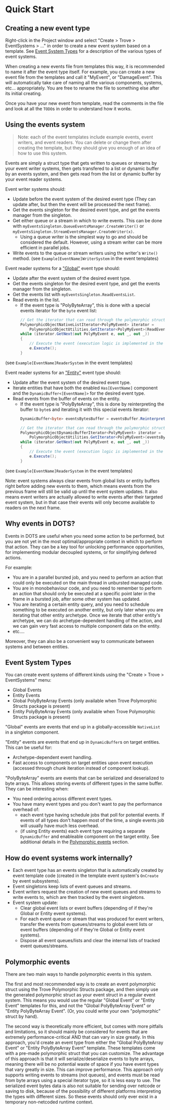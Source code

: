 
# Quick Start


## Creating a new event type

Right-click in the Project window and select "Create > Trove > EventSystems > ..." in order to create a new event system based on a template. See [Event System Types](#event-system-types) for a description of the various types of event systems.

When creating a new events file from templates this way, it is recommended to name it after the event type itself. For example, you can create a new event file from the templates and call it "MyEvent", or "DamageEvent". This will automatically take care of naming all the various components, systems, etc... appropriately. You are free to rename the file to something else after its initial creating.

Once you have your new event from template, read the comments in the file and look at all the `TODO`s in order to understand how it works.


## Using the events system

> Note: each of the event templates include example events, event writers, and event readers. You can delete or change them after creating the template, but they should give you enough of an idea of how to use this system.

Events are simply a struct type that gets written to queues or streams by your event writer systems, then gets transfered to a list or dynamic buffer by an events system, and then gets read from the list or dynamic buffer by your event reader systems.

Event writer systems should:
* Update before the event system of the desired event type (They can update after, but then the event will be processed the next frame).
* Get the events singleton for the desired event type, and get the events manager from the singleton.
* Get either queue or a stream in which to write events. This can be done with `myEventsSingleton.QueueEventsManager.CreateWriter()` or `myEventsSingleton.StreamEventsManager.CreateWriter(x)`.
    * Using a queue writer is the simplest way to go and should be considered the default. However, using a stream writer can be more efficient in parallel jobs.
* Write events to the queue or stream writers using the writer's `Write()` method.
(see `Example[EventName]WriterSystem` in the event templates)

Event reader systems for a ["Global"](#global-vs-entity-events) event type should:
* Update after the event system of the desired event type.
* Get the events singleton for the desired event type, and get the events manager from the singleton.
* Get the events list with `myEventsSingleton.ReadEventsList`.
* Read events in the list.
    * If the event type is "PolyByteArray", this is done with a special events iterator for the `byte` event list:
        ```cs
        // Get the iterator that can read through the polymorphic structs of the list
        PolymorphicObjectNativeListIterator<PolyMyEvent> iterator = 
            PolymorphicObjectUtilities.GetIterator<PolyMyEvent>(ReadEventsList);
        while (iterator.GetNext(out PolyMyEvent e, out _, out _))
        {
            // Execute the event (execution logic is implemented in the event struct itself)
            e.Execute();
        }
        ```
(see `Example[EventName]ReaderSystem` in the event templates)

Event reader systems for an ["Entity"](#global-vs-entity-events) event type should:
* Update after the event system of the desired event type.
* Iterate entities that have both the enabled `Has[EventName]` component and the `DynamicBuffer<[EventName]>` for the desired event type.
* Read events from the buffer of events on the entity.
    * If the event type is "PolyByteArray", this is done by reinterpreting the buffer to `byte`s and iterating it with this special events iterator:
        ```cs
        DynamicBuffer<byte> eventsBytesBuffer = eventsBuffer.Reinterpret<byte>();

        // Get the iterator that can read through the polymorphic structs of the list
        PolymorphicObjectDynamicBufferIterator<PolyMyEvent> iterator = 
            PolymorphicObjectUtilities.GetIterator<PolyMyEvent>(eventsBytesBuffer);
        while (iterator.GetNext(out PolyMyEvent e, out _, out _))
        {
            // Execute the event (execution logic is implemented in the event struct itself)
            e.Execute();
        }
        ```
(see `Example[EventName]ReaderSystem` in the event templates)

Note: event systems always clear events from global lists or entity buffers right before adding new events to them, which means events from the previous frame will still be valid up until the event system updates. It also means event writers are actually allowed to write events after their targeted event system, but in that case their events will only become available to readers on the next frame.


## Why events in DOTS?

Events in DOTS are useful when you need some action to be performed, but you are not yet in the most optimal/appropriate context in which to perform that action. They can be a key tool for unlocking performance opportunities, for implementing modular decoupled systems, or for simplifying defered actions.

For example:
* You are in a parallel bursted job, and you need to perform an action that could only be executed on the main thread in unbursted managed code.
* You are in monobehaviour code, and you need to remember to perform an action that should only be executed at a specific point later in the frame in a bursted job, after some other system has updated.
* You are iterating a certain entity query, and you need to schedule something to be executed on another entity, but only later when you are iterating that other entity archetype. Once we iterate that other entity's archetype, we can do archetype-dependent handling of the action, and we can gain very fast access to multiple component data on the entity.
* etc....

Moreover, they can also be a convenient way to communicate between systems and between entities.


## Event System Types

You can create event systems of different kinds using the "Create > Trove > EventSystems" menu:
* Global Events
* Entity Events
* Global PolyByteArray Events (only available when Trove Polymorphic Structs package is present)
* Entity PolyByteArray Events (only available when Trove Polymorphic Structs package is present)

"Global" events are events that end up in a globally-accessible `NativeList` in a singleton component.

"Entity" events are events that end up in `DynamicBuffer`s on target entities. This can be useful for:
* Archetype-dependent event handling.
* Fast access to components on target entities upon event execution (accessed through chunk iteration instead of component lookup).

"PolyByteArray" events are events that can be serialized and deserialized to byte arrays. This allows storing events of different types in the same buffer. They can be interesting when:
* You need ordering across different event types.
* You have many event types and you don't want to pay the performance overhead of:
    * each event type having schedule jobs that poll for potential events. If events of all types don't happen most of the time, a single events job will usually have much less overhead.
    * (if using Entity events) each event type requiring a separate `DynamicBuffer` and enableable component on the target entity.
See additional details in the [Polymorphic events](#polymorphic-events) section.


## How do event systems work internally?

* Each event type has an events singleton that is automatically created by event template code (created in the template event system's `OnCreate` by event subsystems).
* Event singletons keep lists of event queues and streams.
* Event writers request the creation of new event queues and streams to write events to, which are then tracked by the event singletons.
* Event system update:
    * Clear global event lists or event buffers (depending of if they're Global or Entity event systems).
    * For each event queue or stream that was produced for event writers, transfer the events from queues/streams to global event lists or event buffers (depending of if they're Global or Entity event systems).
    * Dispose all event queues/lists and clear the internal lists of tracked event queues/streams.


## Polymorphic events

There are two main ways to handle polymorphic events in this system.

The first and most recommended way is to create an event polymorphic struct using the Trove Polymorphic Structs package, and then simply use the generated polymorphic struct as your event struct in a regular event system. This means you would use the regular "Global Event" or "Entity Event" templates for this, and not the "Global PolyByteArray Event" or "Entity PolyByteArray Event". (Or, you could write your own "polymorphic" struct by hand).

The second way is theoretically more efficient, but comes with more pitfalls and limitations, so it should mainly be considered for events that are extremely performance-critical AND that can vary in size greatly. In this approach, you'd create an event type from either the "Global PolyByteArray Event" or "Entity PolyByteArray Event" template. These templates come with a pre-made polymorphic struct that you can customize. The advantage of this approach is that it will serialize/deserialize events to byte arrays, meaning there will be no potential waste of space if you have event types that vary greatly in size. This can improve performance. This approach only supports writing events to streams (not queues), and events must be read from byte arrays using a special iterator type, so it is less easy to use. The serialized event bytes data is also not suitable for sending over netcode or saving to disk, because of the possibility of different platforms interpreting the types with different sizes. So these events should only ever exist in a temporary non-netcoded runtime context.
